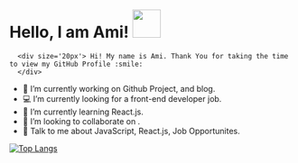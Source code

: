 <h1> Hello, I am Ami! <img src = "https://raw.githubusercontent.com/MartinHeinz/MartinHeinz/master/wave.gif" width = 50px> </h1>

      <div size='20px'> Hi! My name is Ami. Thank You for taking the time to view my GitHub Profile :smile: 
      </div>
      
 - 🔭 I’m currently working on Github Project, and blog.
      <br>
- 💻 I’m currently looking for a front-end developer job. 
      <br>
- 🌱 I’m currently learning React.js. 
      <br>
- 👯 I’m looking to collaborate on  .
      <br>
- 💬 Talk to me about JavaScript, React.js, Job Opportunites.
      <br>

[![Top Langs](https://github-readme-stats.vercel.app/api/top-langs/?username=amisroom&layout=compact)](https://github.com/amisroom/github-readme-stats)
